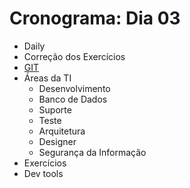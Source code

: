# Cronograma: Dia 03

- Daily
- Correção dos Exercícios
- [GIT]('https://git-scm.com/')
- Áreas da TI
	- Desenvolvimento
	- Banco de Dados
   - Suporte 
   - Teste
   - Arquitetura
   - Designer
   - Segurança da Informação
- Exercícios
- Dev tools
